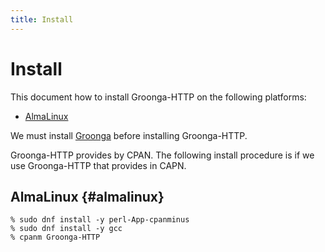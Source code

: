 ```yaml
---
title: Install
---
```


# Install

This document how to install Groonga-HTTP on the following platforms:

  * [AlmaLinux](#almalinux)

We must install [Groonga][groonga] before installing Groonga-HTTP.

Groonga-HTTP provides by CPAN.
The following install procedure is if we use Groonga-HTTP that provides in CAPN.

## AlmaLinux {#almalinux}

```console
% sudo dnf install -y perl-App-cpanminus
% sudo dnf install -y gcc
% cpanm Groonga-HTTP
```

[Groonga]:https://groonga.org/
